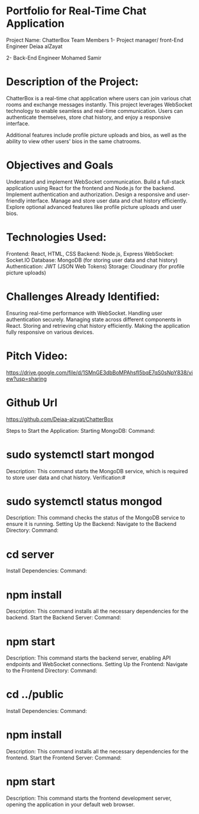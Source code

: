 # Portfolio for Real-Time Chat Application
Project Name: ChatterBox
Team Members
1- Project manager/ front-End Engineer
Deiaa alZayat

2- Back-End Engineer
Mohamed Samir


# Description of the Project:
ChatterBox is a real-time chat application where users can join various chat rooms and exchange messages instantly. 
This project leverages WebSocket technology to enable seamless and real-time communication. Users can authenticate themselves, store chat history, and enjoy a responsive interface. 

Additional features include profile picture uploads and bios, as well as the ability to view other users' bios in the same chatrooms.

# Objectives and Goals
Understand and implement WebSocket communication.
Build a full-stack application using React for the frontend and Node.js for the backend.
Implement authentication and authorization.
Design a responsive and user-friendly interface.
Manage and store user data and chat history efficiently.
Explore optional advanced features like profile picture uploads and user bios.

# Technologies Used:
Frontend: React, HTML, CSS
Backend: Node.js, Express
WebSocket: Socket.IO
Database: MongoDB (for storing user data and chat history)
Authentication: JWT (JSON Web Tokens)
Storage: Cloudinary (for profile picture uploads)

# Challenges Already Identified:
Ensuring real-time performance with WebSocket.
Handling user authentication securely.
Managing state across different components in React.
Storing and retrieving chat history efficiently.
Making the application fully responsive on various devices.

# Pitch Video:
https://drive.google.com/file/d/1SMnGE3dbBoMPAhsfI5bqE7qS0sNpY838/view?usp=sharing

# Github Url
https://github.com/Deiaa-alzyat/ChatterBox

Steps to Start the Application:
Starting MongoDB:
Command:
# sudo systemctl start mongod
Description: This command starts the MongoDB service, which is required to store user data and chat history.
Verification:#
# sudo systemctl status mongod
Description: This command checks the status of the MongoDB service to ensure it is running.
Setting Up the Backend:
Navigate to the Backend Directory:
Command:
# cd server
Install Dependencies:
Command:
# npm install
Description: This command installs all the necessary dependencies for the backend.
Start the Backend Server:
Command:
# npm start
Description: This command starts the backend server, enabling API endpoints and WebSocket connections.
Setting Up the Frontend:
Navigate to the Frontend Directory:
Command:
# cd ../public
Install Dependencies:
Command:
# npm install
Description: This command installs all the necessary dependencies for the frontend.
Start the Frontend Server:
Command:
# npm start
Description: This command starts the frontend development server, opening the application in your default web browser.

